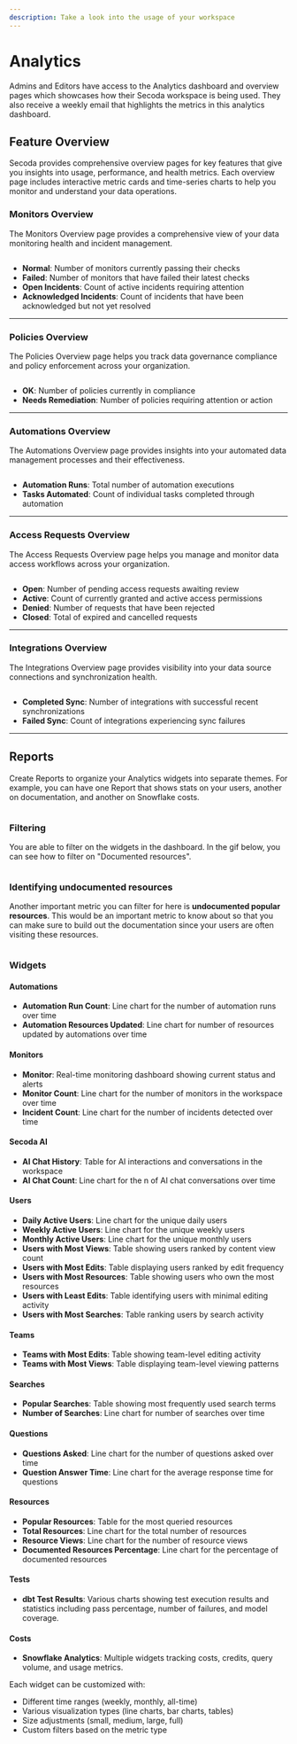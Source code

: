 ```yaml
---
description: Take a look into the usage of your workspace
---
```


# Analytics

Admins and Editors have access to the Analytics dashboard and overview pages which showcases how their Secoda workspace is being used. They also receive a weekly email that highlights the metrics in this analytics dashboard.

## Feature Overview

Secoda provides comprehensive overview pages for key features that give you insights into usage, performance, and health metrics. Each overview page includes interactive metric cards and time-series charts to help you monitor and understand your data operations.

### Monitors Overview

The Monitors Overview page provides a comprehensive view of your data monitoring health and incident management.

<figure><img src="../.gitbook/assets/image.png" alt=""><figcaption></figcaption></figure>

* **Normal**: Number of monitors currently passing their checks
* **Failed**: Number of monitors that have failed their latest checks
* **Open Incidents**: Count of active incidents requiring attention
* **Acknowledged Incidents**: Count of incidents that have been acknowledged but not yet resolved

***

### Policies Overview

The Policies Overview page helps you track data governance compliance and policy enforcement across your organization.

<figure><img src="../.gitbook/assets/image (5).png" alt=""><figcaption></figcaption></figure>

* **OK**: Number of policies currently in compliance
* **Needs Remediation**: Number of policies requiring attention or action

***

### Automations Overview

The Automations Overview page provides insights into your automated data management processes and their effectiveness.

<figure><img src="../.gitbook/assets/image (7).png" alt=""><figcaption></figcaption></figure>

* **Automation Runs**: Total number of automation executions
* **Tasks Automated**: Count of individual tasks completed through automation



***

### Access Requests Overview

The Access Requests Overview page helps you manage and monitor data access workflows across your organization.

<figure><img src="../.gitbook/assets/image (8).png" alt=""><figcaption></figcaption></figure>

* **Open**: Number of pending access requests awaiting review
* **Active**: Count of currently granted and active access permissions
* **Denied**: Number of requests that have been rejected
* **Closed**: Total of expired and cancelled requests

***

### Integrations Overview

The Integrations Overview page provides visibility into your data source connections and synchronization health.

<figure><img src="../.gitbook/assets/image (9).png" alt=""><figcaption></figcaption></figure>

* **Completed Sync**: Number of integrations with successful recent synchronizations
* **Failed Sync**: Count of integrations experiencing sync failures

***

## Reports

Create Reports to organize your Analytics widgets into separate themes. For example, you can have one Report that shows stats on your users, another on documentation, and another on Snowflake costs.

<figure><img src="../.gitbook/assets/image (1).png" alt=""><figcaption></figcaption></figure>

### Filtering

You are able to filter on the widgets in the dashboard. In the gif below, you can see how to filter on "Documented resources".

<figure><img src="../.gitbook/assets/image (3).png" alt=""><figcaption></figcaption></figure>

### Identifying undocumented resources

Another important metric you can filter for here is **undocumented popular resources**. This would be an important metric to know about so that you can make sure to build out the documentation since your users are often visiting these resources.

<figure><img src="../.gitbook/assets/image (4).png" alt=""><figcaption></figcaption></figure>

### Widgets

#### Automations

* **Automation Run Count**: Line chart for the number of automation runs over time
* **Automation Resources Updated**: Line chart for number of resources updated by automations over time

#### Monitors

* **Monitor**: Real-time monitoring dashboard showing current status and alerts
* **Monitor Count**: Line chart for the number of monitors in the workspace over time
* **Incident Count**: Line chart for the number of incidents detected over time

#### Secoda AI

* **AI Chat History**: Table for AI interactions and conversations in the workspace
* **AI Chat Count**: Line chart for the n of AI chat conversations over time

#### Users

* **Daily Active Users**: Line chart for the unique daily users
* **Weekly Active Users**: Line chart for the unique weekly users
* **Monthly Active Users**: Line chart for the unique monthly users
* **Users with Most Views**: Table showing users ranked by content view count
* **Users with Most Edits**: Table displaying users ranked by edit frequency
* **Users with Most Resources**: Table showing users who own the most resources
* **Users with Least Edits**: Table identifying users with minimal editing activity
* **Users with Most Searches**: Table ranking users by search activity

#### Teams

* **Teams with Most Edits**: Table showing team-level editing activity
* **Teams with Most Views**: Table displaying team-level viewing patterns

#### Searches

* **Popular Searches**: Table showing most frequently used search terms
* **Number of Searches**: Line chart for number of searches over time

#### Questions

* **Questions Asked**: Line chart for the number of questions asked over time
* **Question Answer Time**: Line chart for the average response time for questions

#### Resources

* **Popular Resources**: Table for the most queried resources
* **Total Resources**: Line chart for the total number of resources
* **Resource Views**: Line chart for the number of resource views
* **Documented Resources Percentage**: Line chart for the percentage of documented resources

#### Tests

* **dbt Test Results**: Various charts showing test execution results and statistics including pass percentage, number of failures, and model coverage.

#### Costs

* **Snowflake Analytics**: Multiple widgets tracking costs, credits, query volume, and usage metrics.

Each widget can be customized with:

* Different time ranges (weekly, monthly, all-time)
* Various visualization types (line charts, bar charts, tables)
* Size adjustments (small, medium, large, full)
* Custom filters based on the metric type


